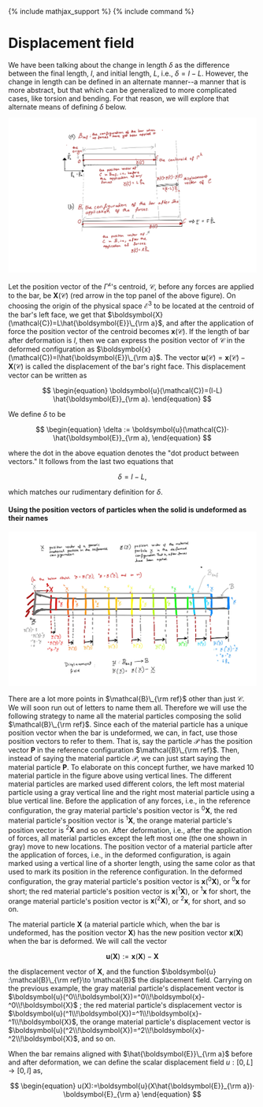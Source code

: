 {% include mathjax_support %}
{% include command %}

# Displacement field

We have been talking about the change in length $\delta$ as the difference between the final length, $l$, and initial length, $L$, i.e., $\delta=l-L$. However, the change in length can be defined in an alternate manner--a manner that is more abstract, but that which can be generalized to more complicated cases, like torsion and bending. For that reason, we will explore that alternate means of defining $\delta$ below. 


![](ClassNotes-7.jpg)

Let the position vector of the $\Gamma^{\mathscr{h}}$'s centroid, $\mathcal{C}$, before any forces are applied to the bar, be $\boldsymbol{X}(\mathcal{C})$ (red arrow in the top panel of the above figure). On choosing the origin of the physical space $\mathcal{E}^3$ to be located at the centroid of the bar's left face, we get that $\boldsymbol{X}(\mathcal{C})=L\hat{\boldsymbol{E}}\_{\rm a}$, and after the application of force the position vector of the centroid becomes $\boldsymbol{x}(\mathcal{C})$. If the length of bar after deformation is $l$, then we can express the position vector of $\mathcal{C}$ in the deformed configuration as $\boldsymbol{x}(\mathcal{C})=l\hat{\boldsymbol{E}}\_{\rm a}$. The vector $\boldsymbol{u}(\mathcal{C})=\boldsymbol{x}(\mathcal{C})-\boldsymbol{X}(\mathcal{C})$ is called the displacement of the bar's right face. This displacement vector can be written as

$$
\begin{equation}
\boldsymbol{u}(\mathcal{C})=(l-L) \hat{\boldsymbol{E}}_{\rm a}.
\end{equation}
$$

We define $\delta$ to be

$$
\begin{equation}
\delta := \boldsymbol{u}(\mathcal{C})⋅ \hat{\boldsymbol{E}}_{\rm a},
\end{equation}
$$

where the dot in the above equation denotes the "dot product between vectors." It follows from the last two equations that

$$
\begin{equation}
\delta = l-L,
\end{equation}
$$ 

which matches our rudimentary definition for $\delta$. 

#### Using the position vectors of particles when the solid is undeformed as their names


![](ClassNotes-8.jpg) 


There are a lot more points in $\mathcal{B}\_{\rm ref}$ other than just $\mathcal{C}$. We will soon run out of letters to name them all. Therefore we will use the following strategy to name all the material particles composing the solid $\mathcal{B}\_{\rm ref}$. Since each of the material
 particle  has a unique position vector when the bar is undeformed, we can, in fact, use those position vectors to refer to them. That is, say the particle $\mathcal{P}$ has the position vector $\boldsymbol{P}$ in the reference configuration $\mathcal{B}\_{\rm ref}$. Then, instead of saying the material particle $\mathcal{P}$, we can just start saying the material particle $\boldsymbol{P}$. To elaborate on this concept further, we have marked 10 material particle in the figure above using vertical lines. The different material particles are marked used different colors, the left most material particle using a gray vertical line and the right most material particle using a blue vertical line. Before the application of any forces, i.e., in the reference configuration, the gray material particle's position vector is $^0\boldsymbol{X}$, the red material particle's position vector is $^1\boldsymbol{X}$, the orange material particle's position vector is $^2\boldsymbol{X}$ and so on. After deformation, i.e., after the application of forces,  all material particles except the left most one (the one shown in gray) move to new locations. The  position vector of a material particle 
  after the application of forces, i.e., in the deformed configuration, is again marked  using a vertical line of a shorter length, using the same color as that used to mark its position in the reference configuration. In the deformed configuration, the gray material particle's position vector is $\boldsymbol{x}(^0\boldsymbol{X})$, or $^0\boldsymbol{x}$ for short;  the red material particle's position vector is $\boldsymbol{x}(^1\boldsymbol{X})$, or $^1\boldsymbol{x}$ for short, the orange material particle's position vector is $\boldsymbol{x}(^2\boldsymbol{X})$, or $^2\boldsymbol{x}$, for short, and so on.


The material particle $\boldsymbol{X}$ (a material particle which, when the bar is undeformed, has the position vector $\boldsymbol{X}$) has the new position vector $\boldsymbol{x}(\boldsymbol{X})$ when the bar is deformed. We will call the vector 

$$
\begin{equation}
\boldsymbol{u}(\boldsymbol{X}):=\boldsymbol{x}(\boldsymbol{X})-\boldsymbol{X}
\end{equation}
$$

the displacement vector of $\boldsymbol{X}$, and the function $\boldsymbol{u} :\mathcal{B}\_{\rm ref}\to \mathcal{B}$ the displacement field. Carrying on the previous example, the gray material particle's displacement vector is $\boldsymbol{u}(^0\\!\boldsymbol{X})=^0\\!\boldsymbol{x}- ^0\\!\boldsymbol{X}$ ;  the red material particle's displacement vector is $\boldsymbol{u}(^1\\!\boldsymbol{X})=^1\\!\boldsymbol{x}-^1\\!\boldsymbol{X}$, the orange material particle's displacement vector is $\boldsymbol{u}(^2\\!\boldsymbol{X})=^2\\!\boldsymbol{x}-^2\\!\boldsymbol{X}$, and so on.

When the bar remains aligned with $\hat{\boldsymbol{E}}\_{\rm a}$ before and after deformation, we can define the scalar displacement field $u:[0,L]\to [0,l]$ as,

$$
\begin{equation}
u(X):=\boldsymbol{u}(X\hat{\boldsymbol{E}}_{\rm a})⋅ \boldsymbol{E}_{\rm a}
\end{equation}
$$




<!-- 
is called the bar's change in length (length change
). When $\delta>0$ we say that the bar has been stretched, and $\delta$ is called extension, and when  $\delta<0$ we say that the bar has been compressed, and $\delta$ is called compression.


As we can see from the above discussion the 
\begin{equation}
\delta=
\end{equation}

!


 -->
